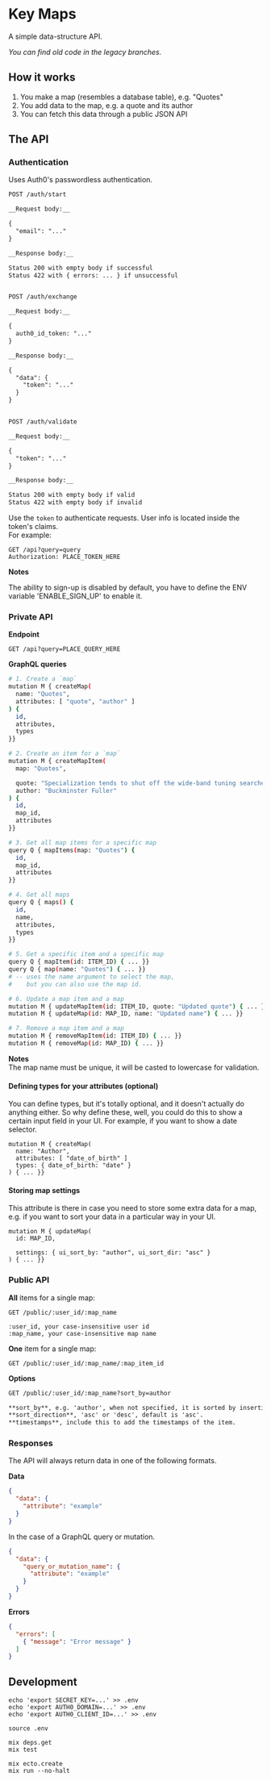# Key Maps

A simple data-structure API.

_You can find old code in the legacy branches._



## How it works

1. You make a map (resembles a database table), e.g. "Quotes"
2. You add data to the map, e.g. a quote and its author
3. You can fetch this data through a public JSON API



## The API

### Authentication

Uses Auth0's passwordless authentication.

```markdown
POST /auth/start

__Request body:__

{
  "email": "..."
}

__Response body:__

Status 200 with empty body if successful
Status 422 with { errors: ... } if unsuccessful


POST /auth/exchange

__Request body:__

{
  auth0_id_token: "..."
}

__Response body:__

{
  "data": {
    "token": "..."
  }
}


POST /auth/validate

__Request body:__

{
  "token": "..."
}

__Response body:__

Status 200 with empty body if valid
Status 422 with empty body if invalid
```

Use the `token` to authenticate requests.
User info is located inside the token's claims.  
For example:

```http
GET /api?query=query
Authorization: PLACE_TOKEN_HERE
```

__Notes__

The ability to sign-up is disabled by default,
you have to define the ENV variable 'ENABLE_SIGN_UP' to enable it.


### Private API

__Endpoint__

```http
GET /api?query=PLACE_QUERY_HERE
```

__GraphQL queries__

```bash
# 1. Create a `map`
mutation M { createMap(
  name: "Quotes",
  attributes: [ "quote", "author" ]
) {
  id,
  attributes,
  types
}}

# 2. Create an item for a `map`
mutation M { createMapItem(
  map: "Quotes",

  quote: "Specialization tends to shut off the wide-band tuning searches and thus to preclude further discovery.",
  author: "Buckminster Fuller"
) {
  id,
  map_id,
  attributes
}}

# 3. Get all map items for a specific map
query Q { mapItems(map: "Quotes") {
  id,
  map_id,
  attributes
}}

# 4. Get all maps
query Q { maps() {
  id,
  name,
  attributes,
  types
}}

# 5. Get a specific item and a specific map
query Q { mapItem(id: ITEM_ID) { ... }}
query Q { map(name: "Quotes") { ... }}
# -- uses the name argument to select the map,
#    but you can also use the map id.

# 6. Update a map item and a map
mutation M { updateMapItem(id: ITEM_ID, quote: "Updated quote") { ... }}
mutation M { updateMap(id: MAP_ID, name: "Updated name") { ... }}

# 7. Remove a map item and a map
mutation M { removeMapItem(id: ITEM_ID) { ... }}
mutation M { removeMap(id: MAP_ID) { ... }}
```

__Notes__  
The map name must be unique, it will be casted to lowercase for validation.

#### Defining types for your attributes (optional)

You can define types, but it's totally optional, and it doesn't actually do anything either.
So why define these, well, you could do this to show a certain input field in your UI.
For example, if you want to show a date selector.

```
mutation M { createMap(
  name: "Author",
  attributes: [ "date_of_birth" ]
  types: { date_of_birth: "date" }
) { ... }}
```

#### Storing map settings

This attribute is there in case you need to store some extra data for a map, e.g. if you want to sort your data in a particular way in your UI.

```
mutation M { updateMap(
  id: MAP_ID,

  settings: { ui_sort_by: "author", ui_sort_dir: "asc" }
) { ... }}
```


### Public API

__All__ items for a single map:

```
GET /public/:user_id/:map_name

:user_id, your case-insensitive user id
:map_name, your case-insensitive map name
```

__One__ item for a single map:

```
GET /public/:user_id/:map_name/:map_item_id
```

__Options__

```markdown
GET /public/:user_id/:map_name?sort_by=author

**sort_by**, e.g. 'author', when not specified, it is sorted by insertion date.  
**sort_direction**, 'asc' or 'desc', default is 'asc'.  
**timestamps**, include this to add the timestamps of the item.  
```


### Responses

The API will always return data in one of the following formats.

__Data__

```json
{
  "data": {
    "attribute": "example"
  }
}
```

In the case of a GraphQL query or mutation.

```json
{
  "data": {
    "query_or_mutation_name": {
      "attribute": "example"
    }
  }
}
```

__Errors__

```json
{
  "errors": [
    { "message": "Error message" }
  ]
}
```



## Development

```
echo 'export SECRET_KEY=...' >> .env
echo 'export AUTH0_DOMAIN=...' >> .env
echo 'export AUTH0_CLIENT_ID=...' >> .env

source .env

mix deps.get
mix test

mix ecto.create
mix run --no-halt
```
